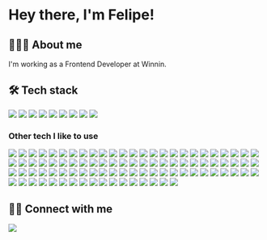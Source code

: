 # Hey there, I'm Felipe!

## 👨🏻‍💻 About me

I'm working as a Frontend Developer at Winnin.

## 🛠 Tech stack

[![](https://img.shields.io/badge/-CSS3-333?style=flat&logo=css3&logoColor=fff)](https://www.google.com/search?q=CSS3)
[![](https://img.shields.io/badge/-Git-333?style=flat&logo=git&logoColor=fff)](https://www.google.com/search?q=Git)
[![](https://img.shields.io/badge/-GitHub-333?style=flat&logo=github&logoColor=fff)](https://www.google.com/search?q=GitHub)
[![](https://img.shields.io/badge/-HTML5-333?style=flat&logo=html5&logoColor=fff)](https://www.google.com/search?q=HTML5)
[![](https://img.shields.io/badge/-JavaScript-333?style=flat&logo=javascript&logoColor=fff)](https://www.google.com/search?q=JavaScript)
[![](https://img.shields.io/badge/-Json-333?style=flat&logo=json&logoColor=fff)](https://www.google.com/search?q=Json)
[![](https://img.shields.io/badge/-Markdown-333?style=flat&logo=markdown&logoColor=fff)](https://www.google.com/search?q=Markdown)
[![](https://img.shields.io/badge/-Node.js-333?style=flat&logo=node.js&logoColor=fff)](https://www.google.com/search?q=Node.js)
[![](https://img.shields.io/badge/-Visual%20Studio%20Code-333?style=flat&logo=visual-studio-code&logoColor=fff)](https://www.google.com/search?q=Visual%20Studio%20Code)

### Other tech I like to use

[![](https://img.shields.io/badge/-@babel/core-333)](https://www.npmjs.com/package/@babel/core)
[![](https://img.shields.io/badge/-@chakra--ui/icons-333)](https://www.npmjs.com/package/@chakra-ui/icons)
[![](https://img.shields.io/badge/-@chakra--ui/react-333)](https://www.npmjs.com/package/@chakra-ui/react)
[![](https://img.shields.io/badge/-@docsearch/css-333)](https://www.npmjs.com/package/@docsearch/css)
[![](https://img.shields.io/badge/-@docusaurus/core-333)](https://www.npmjs.com/package/@docusaurus/core)
[![](https://img.shields.io/badge/-@docusaurus/preset--classic-333)](https://www.npmjs.com/package/@docusaurus/preset-classic)
[![](https://img.shields.io/badge/-@emotion/styled-333)](https://www.npmjs.com/package/@emotion/styled)
[![](https://img.shields.io/badge/-@hookform/resolvers-333)](https://www.npmjs.com/package/@hookform/resolvers)
[![](https://img.shields.io/badge/-@interval/sdk-333)](https://www.npmjs.com/package/@interval/sdk)
[![](https://img.shields.io/badge/-@mdx--js/react-333)](https://www.npmjs.com/package/@mdx-js/react)
[![](https://img.shields.io/badge/-@prismicio/client-333)](https://www.npmjs.com/package/@prismicio/client)
[![](https://img.shields.io/badge/-@supabase/supabase--js-333)](https://www.npmjs.com/package/@supabase/supabase-js)
[![](https://img.shields.io/badge/-@testing--library/dom-333)](https://www.npmjs.com/package/@testing-library/dom)
[![](https://img.shields.io/badge/-@unform/core-333)](https://www.npmjs.com/package/@unform/core)
[![](https://img.shields.io/badge/-algoliasearch-333)](https://www.npmjs.com/package/algoliasearch)
[![](https://img.shields.io/badge/-autoprefixer-333)](https://www.npmjs.com/package/autoprefixer)
[![](https://img.shields.io/badge/-axios-333)](https://www.npmjs.com/package/axios)
[![](https://img.shields.io/badge/-big.js-333)](https://www.npmjs.com/package/big.js)
[![](https://img.shields.io/badge/-browser--sync-333)](https://www.npmjs.com/package/browser-sync)
[![](https://img.shields.io/badge/-chai--colors-333)](https://www.npmjs.com/package/chai-colors)
[![](https://img.shields.io/badge/-classnames-333)](https://www.npmjs.com/package/classnames)
[![](https://img.shields.io/badge/-clipboardy-333)](https://www.npmjs.com/package/clipboardy)
[![](https://img.shields.io/badge/-clsx-333)](https://www.npmjs.com/package/clsx)
[![](https://img.shields.io/badge/-contentful-333)](https://www.npmjs.com/package/contentful)
[![](https://img.shields.io/badge/-cors-333)](https://www.npmjs.com/package/cors)
[![](https://img.shields.io/badge/-cross--env-333)](https://www.npmjs.com/package/cross-env)
[![](https://img.shields.io/badge/-cssnano-333)](https://www.npmjs.com/package/cssnano)
[![](https://img.shields.io/badge/-cypress-333)](https://www.npmjs.com/package/cypress)
[![](https://img.shields.io/badge/-date--fns-333)](https://www.npmjs.com/package/date-fns)
[![](https://img.shields.io/badge/-dayjs-333)](https://www.npmjs.com/package/dayjs)
[![](https://img.shields.io/badge/-dompurify-333)](https://www.npmjs.com/package/dompurify)
[![](https://img.shields.io/badge/-dotenv-333)](https://www.npmjs.com/package/dotenv)
[![](https://img.shields.io/badge/-eslint-333)](https://www.npmjs.com/package/eslint)
[![](https://img.shields.io/badge/-express-333)](https://www.npmjs.com/package/express)
[![](https://img.shields.io/badge/-faunadb-333)](https://www.npmjs.com/package/faunadb)
[![](https://img.shields.io/badge/-file--loader-333)](https://www.npmjs.com/package/file-loader)
[![](https://img.shields.io/badge/-framer--motion-333)](https://www.npmjs.com/package/framer-motion)
[![](https://img.shields.io/badge/-glob-333)](https://www.npmjs.com/package/glob)
[![](https://img.shields.io/badge/-googleapis-333)](https://www.npmjs.com/package/googleapis)
[![](https://img.shields.io/badge/-gulp-333)](https://www.npmjs.com/package/gulp)
[![](https://img.shields.io/badge/-husky-333)](https://www.npmjs.com/package/husky)
[![](https://img.shields.io/badge/-identity--obj--proxy-333)](https://www.npmjs.com/package/identity-obj-proxy)
[![](https://img.shields.io/badge/-isomorphic--dompurify-333)](https://www.npmjs.com/package/isomorphic-dompurify)
[![](https://img.shields.io/badge/-isomorphic--fetch-333)](https://www.npmjs.com/package/isomorphic-fetch)
[![](https://img.shields.io/badge/-jest-333)](https://www.npmjs.com/package/jest)
[![](https://img.shields.io/badge/-jsdom-333)](https://www.npmjs.com/package/jsdom)
[![](https://img.shields.io/badge/-json--server-333)](https://www.npmjs.com/package/json-server)
[![](https://img.shields.io/badge/-lint--staged-333)](https://www.npmjs.com/package/lint-staged)
[![](https://img.shields.io/badge/-live--server-333)](https://www.npmjs.com/package/live-server)
[![](https://img.shields.io/badge/-marked-333)](https://www.npmjs.com/package/marked)
[![](https://img.shields.io/badge/-mithril-333)](https://www.npmjs.com/package/mithril)
[![](https://img.shields.io/badge/-mobx-333)](https://www.npmjs.com/package/mobx)
[![](https://img.shields.io/badge/-multer-333)](https://www.npmjs.com/package/multer)
[![](https://img.shields.io/badge/-nanoid-333)](https://www.npmjs.com/package/nanoid)
[![](https://img.shields.io/badge/-next-333)](https://www.npmjs.com/package/next)
[![](https://img.shields.io/badge/-nodemon-333)](https://www.npmjs.com/package/nodemon)
[![](https://img.shields.io/badge/-npm--run--all-333)](https://www.npmjs.com/package/npm-run-all)
[![](https://img.shields.io/badge/-octokit-333)](https://www.npmjs.com/package/octokit)
[![](https://img.shields.io/badge/-parcel-333)](https://www.npmjs.com/package/parcel)
[![](https://img.shields.io/badge/-pixelmatch-333)](https://www.npmjs.com/package/pixelmatch)
[![](https://img.shields.io/badge/-plop-333)](https://www.npmjs.com/package/plop)
[![](https://img.shields.io/badge/-pngjs-333)](https://www.npmjs.com/package/pngjs)
[![](https://img.shields.io/badge/-polished-333)](https://www.npmjs.com/package/polished)
[![](https://img.shields.io/badge/-postcss-333)](https://www.npmjs.com/package/postcss)
[![](https://img.shields.io/badge/-pre--commit-333)](https://www.npmjs.com/package/pre-commit)
[![](https://img.shields.io/badge/-prettier-333)](https://www.npmjs.com/package/prettier)
[![](https://img.shields.io/badge/-pretty--quick-333)](https://www.npmjs.com/package/pretty-quick)
[![](https://img.shields.io/badge/-prismic--dom-333)](https://www.npmjs.com/package/prismic-dom)
[![](https://img.shields.io/badge/-pug-333)](https://www.npmjs.com/package/pug)
[![](https://img.shields.io/badge/-query--string-333)](https://www.npmjs.com/package/query-string)
[![](https://img.shields.io/badge/-react-333)](https://www.npmjs.com/package/react)
[![](https://img.shields.io/badge/-regenerator--runtime-333)](https://www.npmjs.com/package/regenerator-runtime)
[![](https://img.shields.io/badge/-sass-333)](https://www.npmjs.com/package/sass)
[![](https://img.shields.io/badge/-semantic--ui--react-333)](https://www.npmjs.com/package/semantic-ui-react)
[![](https://img.shields.io/badge/-slugify-333)](https://www.npmjs.com/package/slugify)
[![](https://img.shields.io/badge/-solid--js-333)](https://www.npmjs.com/package/solid-js)
[![](https://img.shields.io/badge/-style--loader-333)](https://www.npmjs.com/package/style-loader)
[![](https://img.shields.io/badge/-styled--components-333)](https://www.npmjs.com/package/styled-components)
[![](https://img.shields.io/badge/-supertest-333)](https://www.npmjs.com/package/supertest)
[![](https://img.shields.io/badge/-svelte-333)](https://www.npmjs.com/package/svelte)
[![](https://img.shields.io/badge/-svg--jest-333)](https://www.npmjs.com/package/svg-jest)
[![](https://img.shields.io/badge/-swagger--ui--express-333)](https://www.npmjs.com/package/swagger-ui-express)
[![](https://img.shields.io/badge/-swiper-333)](https://www.npmjs.com/package/swiper)
[![](https://img.shields.io/badge/-typescript-333)](https://www.npmjs.com/package/typescript)
[![](https://img.shields.io/badge/-unique--names--generator-333)](https://www.npmjs.com/package/unique-names-generator)
[![](https://img.shields.io/badge/-uuid-333)](https://www.npmjs.com/package/uuid)
[![](https://img.shields.io/badge/-vite-333)](https://www.npmjs.com/package/vite)
[![](https://img.shields.io/badge/-web--vitals-333)](https://www.npmjs.com/package/web-vitals)
[![](https://img.shields.io/badge/-webpack-333)](https://www.npmjs.com/package/webpack)
[![](https://img.shields.io/badge/-whatwg--fetch-333)](https://www.npmjs.com/package/whatwg-fetch)
[![](https://img.shields.io/badge/-xstate-333)](https://www.npmjs.com/package/xstate)
[![](https://img.shields.io/badge/-yup-333)](https://www.npmjs.com/package/yup)

## 🤝🏻 Connect with me

[![](https://img.shields.io/badge/LinkedIn-Felipe%20OG-0077b5?logo=linkedin&labelColor=333)](https://www.linkedin.com/in/felipeog/)
